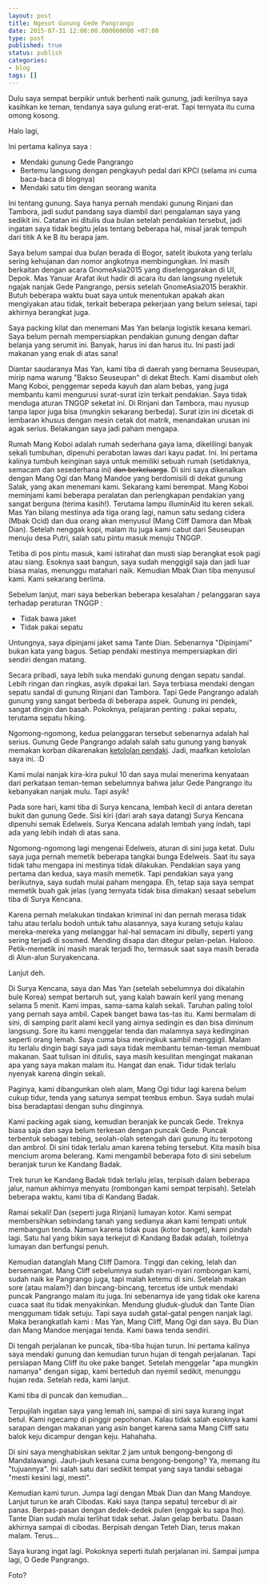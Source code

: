 ```yaml
---
layout: post
title: Ngesot Gunung Gede Pangrango
date: 2015-07-31 12:00:00.000000000 +07:00
type: post
published: true
status: publish
categories:
- blog
tags: []
---
```


Dulu saya sempat berpikir untuk berhenti naik gunung, jadi kerilnya saya kasihkan ke teman, tendanya saya gulung erat-erat. Tapi ternyata itu cuma omong kosong.

Halo lagi,

Ini pertama kalinya saya :

- Mendaki gunung Gede Pangrango
- Bertemu langsung dengan pengkayuh pedal dari KPCI (selama ini cuma baca-baca di blognya)
- Mendaki satu tim dengan seorang wanita


Ini tentang gunung. Saya hanya pernah mendaki gunung Rinjani dan Tambora, jadi sudut pandang saya diambil dari pengalaman saya yang sedikit ini. Catatan ini ditulis dua bulan setelah pendakian tersebut, jadi ingatan saya tidak begitu jelas tentang beberapa hal, misal jarak tempuh dari titik A ke B itu berapa jam.

Saya belum sampai dua bulan berada di Bogor, satelit ibukota yang terlalu sering kehujanan dan nomor angkotnya membingungkan. Ini masih berkaitan dengan acara GnomeAsia2015 yang diselenggarakan di UI, Depok. Mas Yanuar Arafat ikut hadir di acara itu dan langsung nyeletuk ngajak nanjak Gede Pangrango, persis setelah GnomeAsia2015 berakhir. Butuh beberapa waktu buat saya untuk menentukan apakah akan mengiyakan atau tidak, terkait beberapa pekerjaan yang belum selesai, tapi akhirnya berangkat juga.

Saya packing kilat dan menemani Mas Yan belanja logistik kesana kemari. Saya belum pernah mempersiapkan pendakian gunung dengan daftar belanja yang serumit ini. Banyak, harus ini dan harus itu. Ini pasti jadi makanan yang enak di atas sana!

Diantar saudaranya Mas Yan, kami tiba di daerah yang bernama Seuseupan, mirip nama warung "Bakso Seuseupan" di dekat Btech. Kami disambut oleh Mang Koboi, penggemar sepeda kayuh dan alam bebas, yang juga membantu kami mengurusi surat-surat izin terkait pendakian. Saya tidak menduga aturan TNGGP seketat ini. Di Rinjani dan Tambora, mau nyusup tanpa lapor juga bisa (mungkin sekarang berbeda). Surat izin ini dicetak di lembaran khusus dengan mesin cetak dot matrik, menandakan urusan ini agak serius. Belakangan saya jadi paham mengapa.

Rumah Mang Koboi adalah rumah sederhana gaya lama, dikelilingi banyak sekali tumbuhan, dipenuhi perabotan lawas dari kayu padat. Ini. Ini pertama kalinya tumbuh keinginan saya untuk memiliki sebuah rumah (setidaknya, semacam dan sesederhana ini) ~~dan berkeluarga~~. Di sini saya dikenalkan dengan Mang Ogi dan Mang Mandoe yang berdomisili di dekat gunung Salak, yang akan menemani kami. Sekarang kami berempat. Mang Koboi meminjami kami beberapa peralatan dan perlengkapan pendakian yang sangat berguna (terima kasih!). Terutama lampu illuminAid itu keren sekali. Mas Yan bilang mestinya ada tiga orang lagi, namun satu sedang cidera (Mbak Ocid) dan dua orang akan menyusul (Mang Cliff Damora dan Mbak Dian). Setelah nenggak kopi, malam itu juga kami cabut dari Seuseupan menuju desa Putri, salah satu pintu masuk menuju TNGGP.

Tetiba di pos pintu masuk, kami istirahat dan musti siap berangkat esok pagi atau siang. Esoknya saat bangun, saya sudah menggigil saja dan jadi luar biasa malas, menunggu matahari naik. Kemudian Mbak Dian tiba menyusul kami. Kami sekarang berlima.

Sebelum lanjut, mari saya beberkan beberapa kesalahan / pelanggaran saya terhadap peraturan TNGGP :

- Tidak bawa jaket
- Tidak pakai sepatu

Untungnya, saya dipinjami jaket sama Tante Dian. Sebenarnya "Dipinjami" bukan kata yang bagus. Setiap pendaki mestinya mempersiapkan diri sendiri dengan matang.

Secara pribadi, saya lebih suka mendaki gunung dengan sepatu sandal. Lebih ringan dan ringkas, asyik dipakai lari. Saya terbiasa mendaki dengan sepatu sandal di gunung Rinjani dan Tambora. Tapi Gede Pangrango adalah gunung yang sangat berbeda di beberapa aspek. Gunung ini pendek, sangat dingin dan basah. Pokoknya, pelajaran penting : pakai sepatu, terutama sepatu hiking.

Ngomong-ngomong, kedua pelanggaran tersebut sebenarnya adalah hal serius. Gunung Gede Pangrango adalah salah satu gunung yang banyak memakan korban dikarenakan [ketololan pendaki](http://lifestyle.kompasiana.com/hobi/2013/12/27/tim-sar-dan-para-pendaki-tolol-623106.html). Jadi, maafkan ketololan saya ini. :D

Kami mulai nanjak kira-kira pukul 10 dan saya mulai menerima kenyataan dari perkataan teman-teman sebelumnya bahwa jalur Gede Pangrango itu kebanyakan nanjak mulu. Tapi asyik!

Pada sore hari, kami tiba di Surya kencana, lembah kecil di antara deretan bukit dan gunung Gede. Sisi kiri (dari arah saya datang) Surya Kencana dipenuhi semak Edelweis. Surya Kencana adalah lembah yang indah, tapi ada yang lebih indah di atas sana.

Ngomong-ngomong lagi mengenai Edelweis, aturan di sini juga ketat. Dulu saya juga pernah memetik beberapa tangkai bunga Edelweis. Saat itu saya tidak tahu mengapa ini mestinya tidak dilakukan. Pendakian saya yang pertama dan kedua, saya masih memetik. Tapi pendakian saya yang berikutnya, saya sudah mulai paham mengapa. Eh, tetap saja saya sempat memetik buah gak jelas (yang ternyata tidak bisa dimakan) sesaat sebelum tiba di Surya Kencana.

Karena pernah melakukan tindakan kriminal ini dan pernah merasa tidak tahu atau terlalu bodoh untuk tahu alasannya, saya kurang setuju kalau mereka-mereka yang melanggar hal-hal semacam ini dibully, seperti yang sering terjadi di sosmed. Mending disapa dan ditegur pelan-pelan. Halooo. Petik-memetik ini masih marak terjadi lho, termasuk saat saya masih berada di Alun-alun Suryakencana.

Lanjut deh.

Di Surya Kencana, saya dan Mas Yan (setelah sebelumnya doi dikalahin bule Korea) sempat bertaruh sut, yang kalah bawain keril yang menang selama 5 menit. Kami impas, sama-sama kalah sekali. Taruhan paling tolol yang pernah saya ambil. Capek banget bawa tas-tas itu. Kami bermalam di sini, di samping parit alami kecil yang airnya sedingin es dan bisa diminum langsung. Sore itu kami menggelar tenda dan malamnya saya kedinginan seperti orang lemah. Saya cuma bisa meringkuk sambil menggigil. Malam itu terlalu dingin bagi saya jadi saya tidak membantu teman-teman membuat makanan. Saat tulisan ini ditulis, saya masih kesulitan mengingat makanan apa yang saya makan malam itu. Hangat dan enak. Tidur tidak terlalu nyenyak karena dingin sekali.

Paginya, kami dibangunkan oleh alam, Mang Ogi tidur lagi karena belum cukup tidur, tenda yang satunya sempat tembus embun. Saya sudah mulai bisa beradaptasi dengan suhu dinginnya.

Kami packing agak siang, kemudian beranjak ke puncak Gede. Treknya biasa saja dan saya belum terkesan dengan puncak Gede. Puncak terbentuk sebagai tebing, seolah-olah setengah dari gunung itu terpotong dan ambrol. Di sini tidak terlalu aman karena tebing tersebut. Kita masih bisa mencium aroma belerang. Kami mengambil beberapa foto di sini sebelum beranjak turun ke Kandang Badak.

Trek turun ke Kandang Badak tidak terlalu jelas, terpisah dalam beberapa jalur, namun akhirnya menyatu (rombongan kami sempat terpisah). Setelah beberapa waktu, kami tiba di Kandang Badak.

Ramai sekali! Dan (seperti juga Rinjani) lumayan kotor. Kami sempat membersihkan sebindang tanah yang sedianya akan kami tempati untuk membangun tenda. Namun karena tidak puas (kotor banget), kami pindah lagi. Satu hal yang bikin saya terkejut di Kandang Badak adalah, toiletnya lumayan dan berfungsi penuh.

Kemudian datanglah Mang Cliff Damora. Tinggi dan ceking, lelah dan bersemangat. Mang Cliff sebelumnya sudah nyari-nyari rombongan kami, sudah naik ke Pangrango juga, tapi malah ketemu di sini. Setelah makan sore (atau malam?) dan bincang-bincang, tercetus ide untuk mendaki puncak Pangrango malam itu juga. Ini sebenarnya ide yang tidak oke karena cuaca saat itu tidak menyakinkan. Mendung gluduk-gluduk dan Tante Dian menggumam tidak setuju. Tapi saya sudah gatal-gatal pengen nanjak lagi. Maka berangkatlah kami : Mas Yan, Mang Cliff, Mang Ogi dan saya. Bu Dian dan Mang Mandoe menjagai tenda. Kami bawa tenda sendiri.

Di tengah perjalanan ke puncak, tiba-tiba hujan turun. Ini pertama kalinya saya mendaki gunung dan kemudian turun hujan di tengah perjalanan. Tapi persiapan Mang Cliff itu oke pake banget. Setelah menggelar "apa mungkin namanya" dengan sigap, kami berteduh dan nyemil sedikit, menunggu hujan reda. Setelah reda, kami lanjut.

Kami tiba di puncak dan kemudian...

Terpujilah ingatan saya yang lemah ini, sampai di sini saya kurang ingat betul. Kami ngecamp di pinggir pepohonan. Kalau tidak salah esoknya kami sarapan dengan makanan yang asin banget karena sama Mang Cliff satu balok keju dicampur dengan keju. Hahahaha.

Di sini saya menghabiskan sekitar 2 jam untuk bengong-bengong di Mandalawangi. Jauh-jauh kesana cuma bengong-bengong? Ya, memang itu "tujuannya". Ini salah satu dari sedikit tempat yang saya tandai sebagai "mesti kesini lagi, mesti".

Kemudian kami turun. Jumpa lagi dengan Mbak Dian dan Mang Mandoye. Lanjut turun ke arah Cibodas. Kaki saya (tanpa sepatu) tercebur di air panas. Berpas-pasan dengan dedek-dedek pulen (enggak ku sapa lho). Tante Dian sudah mulai terlihat tidak sehat. Jalan gelap berbatu. Daaan akhirnya sampai di cibodas. Berpisah dengan Teteh Dian, terus makan malam. Terus...

Saya kurang ingat lagi. Pokoknya seperti itulah perjalanan ini. Sampai jumpa lagi, O Gede Pangrango.

Foto?


